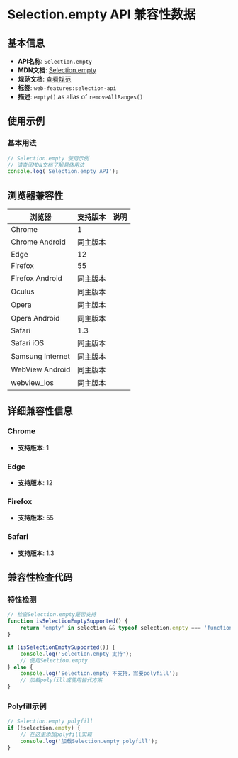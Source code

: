 # Selection.empty API 兼容性数据

## 基本信息

- **API名称**: `Selection.empty`
- **MDN文档**: [Selection.empty](https://developer.mozilla.org/docs/Web/API/Selection/empty)
- **规范文档**: [查看规范](https://w3c.github.io/selection-api/#dom-selection-removeallranges)
- **标签**: `web-features:selection-api`
- **描述**: `empty()` as alias of `removeAllRanges()`

## 使用示例

### 基本用法

```javascript
// Selection.empty 使用示例
// 请查阅MDN文档了解具体用法
console.log('Selection.empty API');
```

## 浏览器兼容性

| 浏览器 | 支持版本 | 说明 |
|--------|----------|------|
| Chrome | 1 |  |
| Chrome Android | 同主版本 |  |
| Edge | 12 |  |
| Firefox | 55 |  |
| Firefox Android | 同主版本 |  |
| Oculus | 同主版本 |  |
| Opera | 同主版本 |  |
| Opera Android | 同主版本 |  |
| Safari | 1.3 |  |
| Safari iOS | 同主版本 |  |
| Samsung Internet | 同主版本 |  |
| WebView Android | 同主版本 |  |
| webview_ios | 同主版本 |  |

## 详细兼容性信息

### Chrome

- **支持版本**: 1

### Edge

- **支持版本**: 12

### Firefox

- **支持版本**: 55

### Safari

- **支持版本**: 1.3

## 兼容性检查代码

### 特性检测

```javascript
// 检查Selection.empty是否支持
function isSelectionEmptySupported() {
    return 'empty' in selection && typeof selection.empty === 'function';
}

if (isSelectionEmptySupported()) {
    console.log('Selection.empty 支持');
    // 使用Selection.empty
} else {
    console.log('Selection.empty 不支持，需要polyfill');
    // 加载polyfill或使用替代方案
}
```

### Polyfill示例

```javascript
// Selection.empty polyfill
if (!selection.empty) {
    // 在这里添加polyfill实现
    console.log('加载Selection.empty polyfill');
}
```

